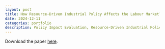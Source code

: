 ```yaml
---
layout: post
title: How Resource-Driven Industrial Policy Affects the Labour Market?
date: 2024-12-11
categories: portfolio
description: Policy Impact Evaluation, Resource-Driven Industrial Policy, Difference-in-Difference, R
---
```


Download the paper <a href= "https://nusu-my.sharepoint.com/:b:/r/personal/e1123886_u_nus_edu/Documents/International%20Dev%20Final%20Paper_Wahyu.pdf?csf=1&web=1&e=MrgnwL"> here</a>.
